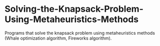 # Solving-the-Knapsack-Problem-Using-Metaheuristics-Methods
Programs that solve the knapsack problem using metaheuristics methods (Whale optimization algorithm, Fireworks algorithm).

